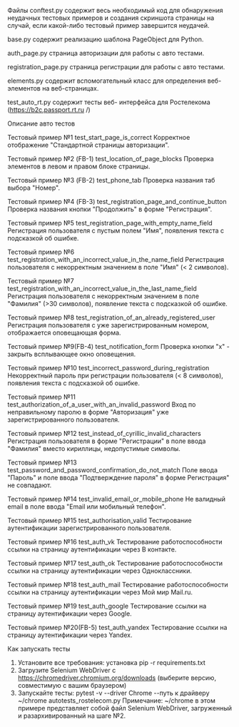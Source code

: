 Файлы
conftest.py содержит весь необходимый код для обнаружения неудачных тестовых примеров и создания скриншота страницы на случай, если какой-либо тестовый пример завершится неудачей.

base.py содержит реализацию шаблона PageObject для Python.

auth_page.py страница авторизации для работы с авто тестами.

registration_page.py страница регистрации для работы с авто тестами.

elements.py содержит вспомогательный класс для определения веб-элементов на веб-страницах.

test_auto_rt.py содержит тесты веб- интерфейса для Ростелекома (https://b2c.passport.rt.ru /)

Описание авто тестов

Тестовый пример №1 test_start_page_is_correct Корректное отображение "Стандартной страницы авторизации".

Тестовый пример №2 (FB-1) test_location_of_page_blocks Проверка элементов в левом и правом блоке страницы.

Тестовый пример №3 (FB-2) test_phone_tab Проверка названия таб выбора "Номер".

Тестовый пример №4 (FB-3) test_registration_page_and_continue_button Проверка названия кнопки "Продолжить" в форме "Регистрация".

Тестовый пример №5 test_registration_page_with_empty_name_field Регистрация пользователя с пустым полем "Имя", появления текста с подсказкой об ошибке.

Тестовый пример №6 test_registration_with_an_incorrect_value_in_the_name_field Регистрация пользователя с некорректным значением в поле "Имя" (< 2 символов).

Тестовый пример №7 test_registration_with_an_incorrect_value_in_the_last_name_field Регистрация пользователя с некорректным значением в поле "Фамилия" (>30 символов), появление текста с подсказкой об ошибке.

Тестовый пример №8 test_registration_of_an_already_registered_user Регистрация пользователя с уже зарегистрированным номером, отображается оповещающая форма.

Тестовый пример №9(FB-4) test_notification_form Проверка кнопки "х" - закрыть всплывающее окно оповещения.

Тестовый пример №10 test_incorrect_password_during_registration Некорректный пароль при регистрации пользователя (< 8 символов), появления текста с подсказкой об ошибке.

Тестовый пример №11 test_authorization_of_a_user_with_an_invalid_password Вход по неправильному паролю в форме "Авторизация" уже зарегистрированного пользователя.

Тестовый пример №12 test_instead_of_cyrillic_invalid_characters Регистрация пользователя в форме "Регистрации" в поле ввода "Фамилия" вместо кириллицы, недопустимые символы.

Тестовый пример №13 test_password_and_password_confirmation_do_not_match Поле ввода "Пароль" и поле ввода "Подтверждение пароля" в форме Регистрация" не совпадают.

Тестовый пример №14 test_invalid_email_or_mobile_phone Не валидный email в поле ввода "Email или мобильный телефон".

Тестовый пример №15 test_authorisation_valid Тестирование аутентификации зарегистрированного пользователя.

Тестовый пример №16 test_auth_vk Тестирование  работоспособности ссылки на  страницу аутентификации через В контакте.

Тестовый пример №17 test_auth_ok Тестирование работоспособности ссылки на  страницу аутентификации через Одноклассники.

Тестовый пример №18 test_auth_mail Тестирование работоспособности ссылки на  страницу аутентификации через Мой мир Mail.ru.

Тестовый пример №19 test_auth_google Тестирование  ссылки на  страницу аутентификации через Google.

Тестовый пример №20(FB-5) test_auth_yandex Тестирование  ссылки на  страницу аутентификации через Yandex.




Как запускать тесты
1.	Установите все требования:
установка pip -r requirements.txt
2.	Загрузите Selenium WebDriver с https://chromedriver.chromium.org/downloads (выберите версию, совместимую с вашим браузером)
3.	Запускайте тесты:
pytest -v --driver Chrome --путь к драйверу ~/chrome autotests_rostelecom.py
Примечание:
~/chrome в этом примере представляет собой файл Selenium WebDriver, загруженный и разархивированный на шаге №2.

